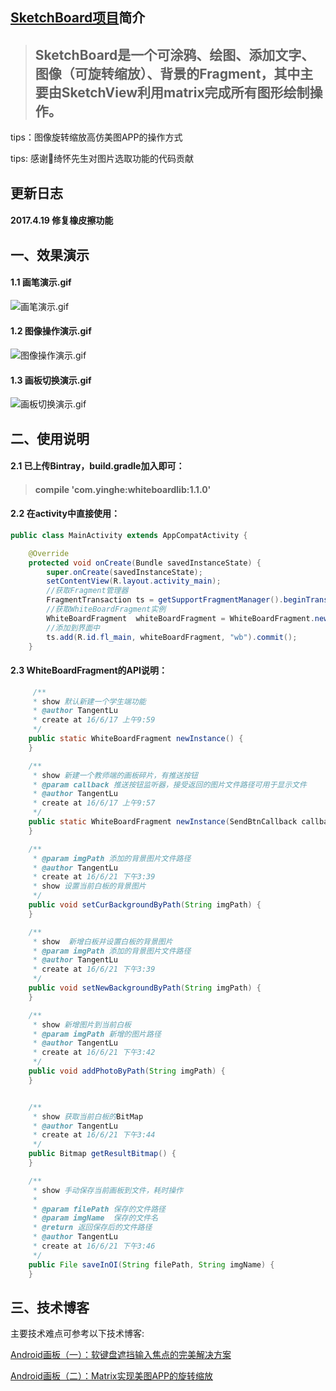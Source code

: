 ## [SketchBoard项目][3]简介
> ## SketchBoard是一个可涂鸦、绘图、添加文字、图像（可旋转缩放）、背景的Fragment，其中主要由SketchView利用matrix完成所有图形绘制操作。

tips：图像旋转缩放高仿美图APP的操作方式

tips: 感谢🙏绮怀先生对图片选取功能的代码贡献



## 更新日志
#### 2017.4.19 修复橡皮擦功能

## 一、效果演示
#### 1.1 画笔演示.gif
![画笔演示.gif][101]

#### 1.2 图像操作演示.gif
![图像操作演示.gif][102]


#### 1.3 画板切换演示.gif
![画板切换演示.gif][103]

## 二、使用说明
#### 2.1 已上传Bintray，build.gradle加入即可：
> #### compile 'com.yinghe:whiteboardlib:1.1.0'

#### 2.2 在activity中直接使用：
```java
public class MainActivity extends AppCompatActivity {

    @Override
    protected void onCreate(Bundle savedInstanceState) {
        super.onCreate(savedInstanceState);
        setContentView(R.layout.activity_main);
        //获取Fragment管理器
        FragmentTransaction ts = getSupportFragmentManager().beginTransaction();
        //获取WhiteBoardFragment实例
        WhiteBoardFragment  whiteBoardFragment = WhiteBoardFragment.newInstance();
        //添加到界面中
        ts.add(R.id.fl_main, whiteBoardFragment, "wb").commit();
    }
```

#### 2.3 WhiteBoardFragment的API说明：
```java
     /**
     * show 默认新建一个学生端功能
     * @author TangentLu
     * create at 16/6/17 上午9:59
     */
    public static WhiteBoardFragment newInstance() {
    }

    /**
     * show 新建一个教师端的画板碎片，有推送按钮
     * @param callback 推送按钮监听器，接受返回的图片文件路径可用于显示文件
     * @author TangentLu
     * create at 16/6/17 上午9:57
     */
    public static WhiteBoardFragment newInstance(SendBtnCallback callback) {
    }

    /**
     * @param imgPath 添加的背景图片文件路径
     * @author TangentLu
     * create at 16/6/21 下午3:39
     * show 设置当前白板的背景图片
     */
    public void setCurBackgroundByPath(String imgPath) {
    }

    /**
     * show  新增白板并设置白板的背景图片
     * @param imgPath 添加的背景图片文件路径
     * @author TangentLu
     * create at 16/6/21 下午3:39
     */
    public void setNewBackgroundByPath(String imgPath) {
    }

    /**
     * show 新增图片到当前白板
     * @param imgPath 新增的图片路径
     * @author TangentLu
     * create at 16/6/21 下午3:42
     */
    public void addPhotoByPath(String imgPath) {
    }


    /**
     * show 获取当前白板的BitMap
     * @author TangentLu
     * create at 16/6/21 下午3:44
     */
    public Bitmap getResultBitmap() {
    }

    /**
     * show 手动保存当前画板到文件，耗时操作
     *
     * @param filePath 保存的文件路径
     * @param imgName  保存的文件名
     * @return 返回保存后的文件路径
     * @author TangentLu
     * create at 16/6/21 下午3:46
     */
    public File saveInOI(String filePath, String imgName) {
    }
```

## 三、技术博客
主要技术难点可参考以下技术博客:

[Android画板（一）：软键盘遮挡输入焦点的完美解决方案][1]

[Android画板（二）：Matrix实现美图APP的旋转缩放][2]


[1]:http://www.jianshu.com/p/aaf117c49dd7
[2]:http://www.jianshu.com/p/1f2756ddc6f7
[3]:https://github.com/dsbGenius/WhiteBoard


[101]:https://github.com/dsbGenius/WhiteBoard/blob/master/captures/stroke.gif
[102]:https://github.com/dsbGenius/WhiteBoard/blob/master/captures/image.gif
[103]:https://github.com/dsbGenius/WhiteBoard/blob/master/captures/switchSketchBoard.gif
